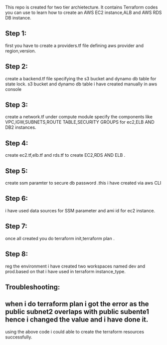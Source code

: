 This repo is created for two tier archietecture.
It contains Terraform codes you can use to learn how to create an AWS EC2 instance,ALB and AWS RDS DB instance.
## Step 1:
first you have to create a providers.tf file defining aws provider and region,version.
## Step 2:
create a backend.tf file specifying the s3 bucket and dynamo db table for state lock.
s3 bucket and dynamo db table i have created manually in aws console
## Step 3:
create a network.tf under compute module specify the components like VPC,IGW,SUBNETS,ROUTE TABLE,SECURITY GROUPS for ec2,ELB AND DB2 instances.

## Step 4:
create ec2.tf,elb.tf and rds.tf to create EC2,RDS AND ELB .

## Step 5:
create ssm paramter to secure db password .this i have created via aws CLI

## Step 6:
i have used data sources for SSM parameter and ami id for ec2 instance.

## Step 7:
once all created you do terraform init,terraform plan .

## Step 8:
reg the environment  i have created two workspaces named dev and prod.based on that i have used in terraform instance_type.

## Troubleshooting:
## when i do terraform plan i got the error as the public subnet2 overlaps with public subente1 hence i changed the value and i have done it.

using the above code i could able to create the terraform resources successfully.
